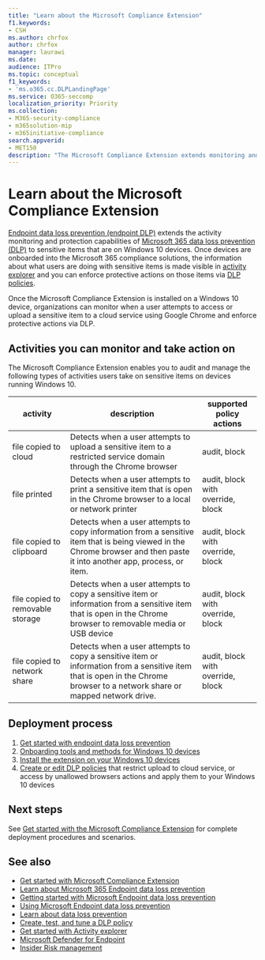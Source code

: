 ```yaml
---
title: "Learn about the Microsoft Compliance Extension"
f1.keywords:
- CSH
ms.author: chrfox
author: chrfox
manager: laurawi
ms.date: 
audience: ITPro
ms.topic: conceptual
f1_keywords:
- 'ms.o365.cc.DLPLandingPage'
ms.service: O365-seccomp
localization_priority: Priority
ms.collection: 
- M365-security-compliance
- m365solution-mip
- m365initiative-compliance
search.appverid: 
- MET150
description: "The Microsoft Compliance Extension extends monitoring and control of file activities and protective actions to the Google Chrome browser"
---
```


# Learn about the Microsoft Compliance Extension

[Endpoint data loss prevention (endpoint DLP)](endpoint-dlp-learn-about.md) extends the activity monitoring and protection capabilities of [Microsoft 365 data loss prevention (DLP)](dlp-learn-about-dlp.md) to sensitive items that are on Windows 10 devices. Once devices are onboarded into the Microsoft 365 compliance solutions, the information about what users are doing with sensitive items is made visible in [activity explorer](data-classification-activity-explorer.md) and you can enforce protective actions on those items via [DLP policies](create-test-tune-dlp-policy.md).

Once the Microsoft Compliance Extension is installed on a Windows 10 device, organizations can monitor when a user attempts to access or upload a sensitive item to a cloud service using Google Chrome and enforce protective actions via DLP.  

## Activities you can monitor and take action on

The Microsoft Compliance Extension enables you to audit and manage the following types of activities users take on sensitive items on devices running Windows 10.

activity |description  | supported policy actions|
|---------|---------|---------|
|file copied to cloud  | Detects when a user attempts to upload a sensitive item to a restricted service domain through the Chrome browser |audit, block|
|file printed  |Detects when a user attempts to print a sensitive item that is open in the Chrome browser to a local or network printer |audit, block with override, block|
|file copied to clipboard |Detects when a user attempts to copy information from a sensitive item that is being viewed in the Chrome browser and then paste it into another app, process, or item. |audit, block with override, block|
|file copied to removable storage    | Detects when a user attempts to copy a sensitive item or information from a sensitive item that is open in the Chrome browser to removable media or USB device |audit, block with override, block|
|file copied to network share  |Detects when a user attempts to copy a sensitive item or information from a sensitive item that is open in the Chrome browser  to a network share or mapped network drive.|audit, block with override, block |

## Deployment process
1. [Get started with endpoint data loss prevention](endpoint-dlp-getting-started.md)
2. [Onboarding tools and methods for Windows 10 devices](device-onboarding.md)
3. [Install the extension on your Windows 10 devices](dlp-chrome-get-started.md)
4. [Create or edit DLP policies](create-test-tune-dlp-policy.md) that restrict upload to cloud service, or access by unallowed browsers actions and apply them to your Windows 10 devices

## Next steps

See [Get started with the Microsoft Compliance Extension](dlp-chrome-get-started.md) for complete deployment procedures and scenarios.

## See also

- [Get started with Microsoft Compliance Extension](dlp-chrome-get-started.md)
- [Learn about Microsoft 365 Endpoint data loss prevention](endpoint-dlp-learn-about.md)
- [Getting started with Microsoft Endpoint data loss prevention](endpoint-dlp-getting-started.md)
- [Using Microsoft Endpoint data loss prevention](endpoint-dlp-using.md)
- [Learn about data loss prevention](dlp-learn-about-dlp.md)
- [Create, test, and tune a DLP policy](create-test-tune-dlp-policy.md)
- [Get started with Activity explorer](data-classification-activity-explorer.md)
- [Microsoft Defender for Endpoint](/windows/security/threat-protection/)
- [Insider Risk management](insider-risk-management.md)
